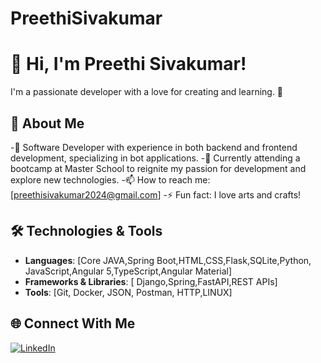 # PreethiSivakumar
# 👋 Hi, I'm Preethi Sivakumar!
I'm a passionate developer with a love for creating and learning. 🚀  

## 🌟 About Me
-🔭 Software Developer with experience in both backend and frontend development, specializing in bot applications.
-🌱 Currently attending a bootcamp at Master School to reignite my passion for development and explore new technologies.
-📫 How to reach me: [preethisivakumar2024@gmail.com]
-⚡ Fun fact: I love arts and crafts!


## 🛠️ Technologies & Tools
- **Languages**: [Core JAVA,Spring Boot,HTML,CSS,Flask,SQLite,Python, JavaScript,Angular 5,TypeScript,Angular Material]
- **Frameworks & Libraries**: [ Django,Spring,FastAPI,REST APIs]
- **Tools**: [Git, Docker, JSON, Postman, HTTP,LINUX]

## 🌐 Connect With Me
[![LinkedIn](https://img.shields.io/badge/LinkedIn-Connect-blue?style=for-the-badge&logo=linkedin)](https://www.linkedin.com/in/preethi-sivakumar-231539a1)

